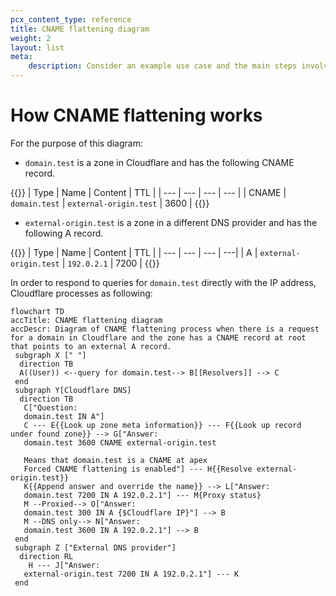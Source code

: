 ```yaml
---
pcx_content_type: reference
title: CNAME flattening diagram
weight: 2
layout: list
meta:
    description: Consider an example use case and the main steps involved in CNAME flattening.
---
```


# How CNAME flattening works

For the purpose of this diagram:
- `domain.test` is a zone in Cloudflare and has the following CNAME record.

{{<example>}}
| Type | Name | Content | TTL |
| --- | --- | --- | --- |
| CNAME | `domain.test` | `external-origin.test` | 3600 |
{{</example>}}

- `external-origin.test` is a zone in a different DNS provider and has the following A record.

{{<example>}}
| Type | Name | Content | TTL |
| --- | --- | --- | ---|
| A | `external-origin.test` | `192.0.2.1` | 7200 |
{{</example>}}

In order to respond to queries for `domain.test` directly with the IP address, Cloudflare processes as following: 

```mermaid
flowchart TD
accTitle: CNAME flattening diagram
accDescr: Diagram of CNAME flattening process when there is a request for a domain in Cloudflare and the zone has a CNAME record at root that points to an external A record.
 subgraph X [" "]
  direction TB
  A((User)) <--query for domain.test--> B[[Resolvers]] --> C
 end
 subgraph Y[Cloudflare DNS]
  direction TB
   C["Question: 
   domain.test IN A"] 
   C --- E{{Look up zone meta information}} --- F{{Look up record under found zone}} --> G["Answer: 
   domain.test 3600 CNAME external-origin.test

   Means that domain.test is a CNAME at apex
   Forced CNAME flattening is enabled"] --- H{{Resolve external-origin.test}}
   K{{Append answer and override the name}} --> L["Answer: 
   domain.test 7200 IN A 192.0.2.1"] --- M{Proxy status}
   M --Proxied--> O["Answer: 
   domain.test 300 IN A {$Cloudflare IP}"] --> B
   M --DNS only--> N["Answer:
   domain.test 3600 IN A 192.0.2.1"] --> B
 end
 subgraph Z ["External DNS provider"]
  direction RL
    H --- J["Answer: 
   external-origin.test 7200 IN A 192.0.2.1"] --- K
 end
 
```
